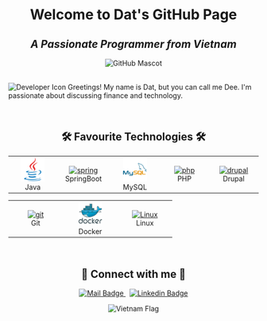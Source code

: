 <div align="center">
  <h1>Welcome to Dat's GitHub Page</h1>
  <h2><i>A Passionate Programmer from Vietnam</i></h2>
  <img src='https://user-images.githubusercontent.com/5713670/87202985-820dcb80-c2b6-11ea-9f56-7ec461c497c3.gif' width='90' alt='GitHub Mascot'>
</div>

<br>

<img src="./images/developer-mini.gif" alt="Developer Icon" width="30"/> Greetings! My name is Dat, but you can call me Dee. I'm passionate about discussing finance and technology.

<br>

<h2 align="center">🛠️ Favourite Technologies 🛠️</h2>

<table align="center">
  <tr>
    <td align="center" width="96">
      <a href="https://www.java.com" target="_blank" rel="noreferrer"> <img src="https://raw.githubusercontent.com/devicons/devicon/master/icons/java/java-original.svg" alt="java" width="48" height="48"/> </a>
      <br>Java
    </td>
    <td align="center" width="96">
      <a href="https://spring.io/" target="_blank" rel="noreferrer"> <img src="https://github.com/letiendat1002/letiendat1002/assets/66414511/b072e090-7f14-44c8-bd2a-184d23441809" alt="spring" width="48" height="48"/> </a>
      <br>SpringBoot
    </td>
    <td align="center" width="96">
      <a href="https://www.mysql.com/" target="_blank" rel="noreferrer"> <img src="https://raw.githubusercontent.com/devicons/devicon/master/icons/mysql/mysql-original-wordmark.svg" alt="mysql" width="48" height="48"/> </a>
      <br>MySQL
    </td>
        <td align="center" width="96">
      <a href="https://www.php.net/" target="_blank" rel="noreferrer"> <img src="https://github.com/letiendat1002/letiendat1002/assets/66414511/c81965bc-8599-452d-b368-f025f5ff3e23" alt="php" width="55" height="48"/> </a>
      <br>PHP
    </td>
    <td align="center" width="96">
      <a href="https://www.drupal.org/" target="_blank" rel="noreferrer"> <img src="https://github.com/letiendat1002/letiendat1002/assets/66414511/1b2a9a76-f63a-4f03-90e2-92f4daae1818" alt="drupal" width="48" height="48"/> </a>
      <br>Drupal
    </td>
  </tr>
</table>

<table align="center">
  <tr>
    <td align="center" width="96">
      <a href="https://git-scm.com/" target="_blank" rel="noreferrer"> <img src="https://github.com/letiendat1002/letiendat1002/assets/66414511/8a84c721-b819-47a6-9834-797b4cb61b68" alt="git" width="48" height="48"/> </a>
      <br>Git
    </td>
    <td align="center" width="96"> 
      <a href="https://www.docker.com/" target="_blank" rel="noreferrer"> <img src="https://raw.githubusercontent.com/devicons/devicon/master/icons/docker/docker-original-wordmark.svg" alt="docker" width="48" height="48"/> </a>
      <br>Docker
    </td>
    <td align="center" width="96">
      <a href="https://www.linux.org/" target="_blank" rel="noreferrer"> <img src="https://github.com/letiendat1002/letiendat1002/assets/66414511/910bc9ea-47e2-44e1-893b-76e57f308be8" alt="Linux" width="48" height="48"/> </a>
      <br>Linux
    </td>
  </tr>
</table>

<br>

<h2 align="center">🤝 Connect with me 🤝</h2>

<p align="center">
  <a href="mailto:letiendat1002@gmail.com" target="blank">
    <img src="https://img.shields.io/badge/Mail-letiendat1002-c0392b?style=flat&labelColor=c0392b&logo=gmail&logoColor=white" alt="Mail Badge"/>
  </a>
  &nbsp;
  <a href="https://www.linkedin.com/in/letiendat1002" target="blank">
    <img src="https://img.shields.io/badge/Linkedin-letiendat1002-0e76a8?style=flat&labelColor=0e76a8&logo=linkedin&logoColor=white" alt="Linkedin Badge"/>
  </a>
</p>

<div align="center">
  <img width="40%" src="./images/Flag_of_Vietnam-Animated.gif" alt="Vietnam Flag"/>
</div>
